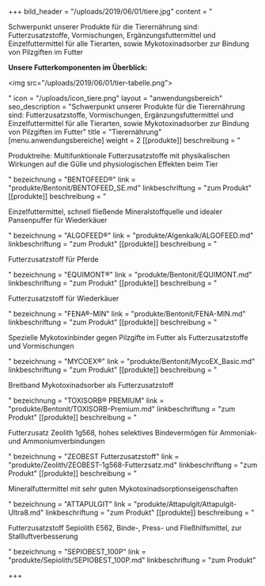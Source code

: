 +++
bild_header = "/uploads/2019/06/01/tiere.jpg"
content = "<p>Schwerpunkt unserer Produkte für die Tierernährung sind: Futterzusatzstoffe, Vormischungen, Ergänzungsfuttermittel und Einzelfuttermittel für alle Tierarten, sowie Mykotoxinadsorber zur Bindung von Pilzgiften im Futter</p><p><strong>Unsere Futterkomponenten im Überblick:</strong></p><p><img src=\"/uploads/2019/06/01/tier-tabelle.png\"></p>"
icon = "/uploads/icon_tiere.png"
layout = "anwendungsbereich"
seo_description = "Schwerpunkt unserer Produkte für die Tierernährung sind: Futterzusatzstoffe, Vormischungen, Ergänzungsfuttermittel und Einzelfuttermittel für alle Tierarten, sowie Mykotoxinadsorber zur Bindung von Pilzgiften im Futter"
title = "Tierernährung"
[menu.anwendungsbereiche]
weight = 2
[[produkte]]
beschreibung = "<p>Produktreihe: Multifunktionale Futterzusatzstoffe mit physikalischen Wirkungen auf die Gülle und physiologischen Effekten beim Tier</p>"
bezeichnung = "BENTOFEED®"
link = "produkte/Bentonit/BENTOFEED_SE.md"
linkbeschriftung = "zum Produkt"
[[produkte]]
beschreibung = "<p>Einzelfuttermittel, schnell fließende Mineralstoffquelle und idealer Pansenpuffer für Wiederkäuer</p>"
bezeichnung = "ALGOFEED®"
link = "produkte/Algenkalk/ALGOFEED.md"
linkbeschriftung = "zum Produkt"
[[produkte]]
beschreibung = "<p>Futterzusatzstoff für Pferde</p>"
bezeichnung = "EQUIMONT®"
link = "produkte/Bentonit/EQUIMONT.md"
linkbeschriftung = "zum Produkt"
[[produkte]]
beschreibung = "<p>Futterzusatzstoff für Wiederkäuer</p>"
bezeichnung = "FENA®-MIN"
link = "produkte/Bentonit/FENA-MIN.md"
linkbeschriftung = "zum Produkt"
[[produkte]]
beschreibung = "<p>Spezielle Mykotoxinbinder gegen Pilzgifte im Futter als Futterzusatzstoffe und Vormischungen</p>"
bezeichnung = "MYCOEX®"
link = "produkte/Bentonit/MycoEX_Basic.md"
linkbeschriftung = "zum Produkt"
[[produkte]]
beschreibung = "<p>Breitband Mykotoxinadsorber als Futterzusatzstoff</p>"
bezeichnung = "TOXISORB® PREMIUM"
link = "produkte/Bentonit/TOXISORB-Premium.md"
linkbeschriftung = "zum Produkt"
[[produkte]]
beschreibung = "<p>Futterzusatz Zeolith 1g568, hohes selektives Bindevermögen für Ammoniak- und Ammoniumverbindungen</p>"
bezeichnung = "ZEOBEST Futterzusatzstoff"
link = "produkte/Zeolith/ZEOBEST-1g568-Futterzsatz.md"
linkbeschriftung = "zum Produkt"
[[produkte]]
beschreibung = "<p>Mineralfuttermittel mit sehr guten Mykotoxinadsorptionseigenschaften</p>"
bezeichnung = "ATTAPULGIT"
link = "produkte/Attapulgit/Attapulgit-Ultra8.md"
linkbeschriftung = "zum Produkt"
[[produkte]]
beschreibung = "<p>Futterzusatzstoff Sepiolith E562, Binde-, Press- und Fließhilfsmittel, zur Stallluftverbesserung</p>"
bezeichnung = "SEPIOBEST_100P"
link = "produkte/Sepiolith/SEPIOBEST_100P.md"
linkbeschriftung = "zum Produkt"

+++
